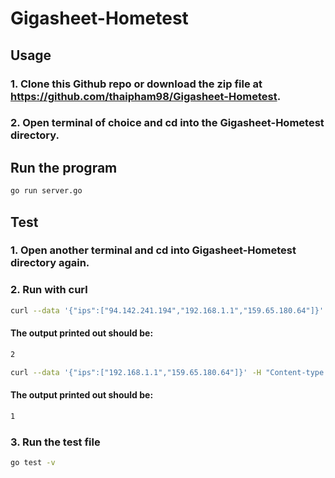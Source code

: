 # Gigasheet-Hometest

## Usage

### 1. Clone this Github repo or download the zip file at https://github.com/thaipham98/Gigasheet-Hometest.
### 2. Open terminal of choice and cd into the Gigasheet-Hometest directory.

## Run the program

```bash
go run server.go
```

## Test
### 1. Open another terminal and cd into Gigasheet-Hometest directory again.

### 2. Run with curl 
```bash
curl --data '{"ips":["94.142.241.194","192.168.1.1","159.65.180.64"]}' -H "Content-type: application/json" http://localhost:8080/count_ips_in_ipsum
```
#### The output printed out should be:
    
```bash
2
```
```bash
curl --data '{"ips":["192.168.1.1","159.65.180.64"]}' -H "Content-type: application/json" http://localhost:8080/count_ips_in_ipsum
```
#### The output printed out should be:
    
```bash
1
```

### 3. Run the test file
```bash
go test -v
```
